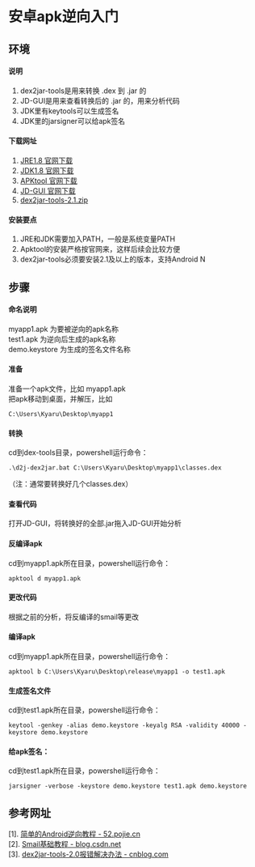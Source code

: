 # 安卓apk逆向入门
## 环境
#### 说明
1. dex2jar-tools是用来转换 .dex 到 .jar 的  
2. JD-GUI是用来查看转换后的 .jar 的，用来分析代码  
3. JDK里有keytools可以生成签名  
4. JDK里的jarsigner可以给apk签名  
#### 下载网址
1. [JRE1.8 官网下载](https://www.oracle.com/java/technologies/javase-jre8-downloads.html)  
2. [JDK1.8 官网下载](https://www.oracle.com/java/technologies/javase/javase-jdk8-downloads.html)  
3. [APKtool 官网下载](http://ibotpeaches.github.io/Apktool/install/)  
4. [JD-GUI 官网下载](http://jd.benow.ca/)  
5. [dex2jar-tools-2.1.zip](https://raw.githubusercontent.com/TenmaSennpai/Android_Reverse/master/dex2jar-tools-2.1.zip)
#### 安装要点
1. JRE和JDK需要加入PATH，一般是系统变量PATH  
2. Apktool的安装严格按官网来，这样后续会比较方便  
3. dex2jar-tools必须要安装2.1及以上的版本，支持Android N  
## 步骤
#### 命名说明
myapp1.apk 为要被逆向的apk名称  
test1.apk 为逆向后生成的apk名称  
demo.keystore 为生成的签名文件名称
#### 准备
准备一个apk文件，比如 myapp1.apk  
把apk移动到桌面，并解压，比如

    C:\Users\Kyaru\Desktop\myapp1
#### 转换
cd到dex-tools目录，powershell运行命令：

    .\d2j-dex2jar.bat C:\Users\Kyaru\Desktop\myapp1\classes.dex
（注：通常要转换好几个classes.dex）
#### 查看代码
打开JD-GUI，将转换好的全部.jar拖入JD-GUI开始分析
#### 反编译apk
cd到myapp1.apk所在目录，powershell运行命令：

    apktool d myapp1.apk
#### 更改代码
根据之前的分析，将反编译的smail等更改
#### 编译apk
cd到myapp1.apk所在目录，powershell运行命令：

    apktool b C:\Users\Kyaru\Desktop\release\myapp1 -o test1.apk
#### 生成签名文件
cd到test1.apk所在目录，powershell运行命令：

    keytool -genkey -alias demo.keystore -keyalg RSA -validity 40000 -keystore demo.keystore
#### 给apk签名： 
cd到test1.apk所在目录，powershell运行命令：

    jarsigner -verbose -keystore demo.keystore test1.apk demo.keystore
## 参考网址
[1]. [简单的Android逆向教程 - 52.pojie.cn](https://www.52pojie.cn/forum.php?mod=viewthread&tid=822434)  
[2]. [Smail基础教程 - blog.csdn.net](https://blog.csdn.net/yuanguozhengjust/article/details/80493963)  
[3]. [dex2jar-tools-2.0报错解决办法 - cnblog.com](https://www.cnblogs.com/onelikeone/p/7594177.html)
